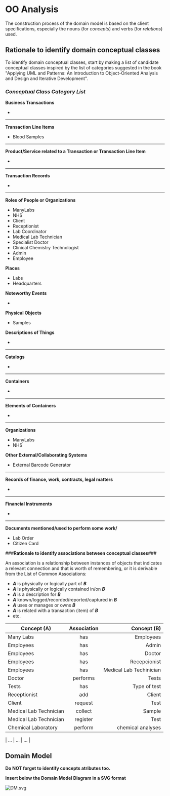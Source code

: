 # OO Analysis #

The construction process of the domain model is based on the client specifications, especially the nouns (for _concepts_) and verbs (for _relations_) used. 

## Rationale to identify domain conceptual classes ##
To identify domain conceptual classes, start by making a list of candidate conceptual classes inspired by the list of categories suggested in the book "Applying UML and Patterns: An Introduction to Object-Oriented Analysis and Design and Iterative Development". 


### _Conceptual Class Category List_ ###

**Business Transactions**

*

---

**Transaction Line Items**

* Blood Samples

---

**Product/Service related to a Transaction or Transaction Line Item**

*  

---


**Transaction Records**

*  

---  


**Roles of People or Organizations**

*  ManyLabs
*  NHS
*  Client
*  Receptionist
*  Lab Coordinator
*  Medical Lab Technician
*  Specialist Doctor
*  Clinical Chemistry Technologist
*  Admin
*  Employee

**Places**

*  Labs
*  Headquarters

**Noteworthy Events**

* 

**Physical Objects**

*  Samples



**Descriptions of Things**

*  


---


**Catalogs**

*  

---


**Containers**

*  

---


**Elements of Containers**

*  

---


**Organizations**

*  ManyLabs
*  NHS

**Other External/Collaborating Systems**

*  External Barcode Generator


---


**Records of finance, work, contracts, legal matters**

* 

---


**Financial Instruments**

*  

---


**Documents mentioned/used to perform some work/**

*   Lab Order
*   Citizen Card



###**Rationale to identify associations between conceptual classes**###

An association is a relationship between instances of objects that indicates a relevant connection and that is worth of remembering, or it is derivable from the List of Common Associations: 

+ **_A_** is physically or logically part of **_B_**
+ **_A_** is physically or logically contained in/on **_B_**
+ **_A_** is a description for **_B_**
+ **_A_** known/logged/recorded/reported/captured in **_B_**
+ **_A_** uses or manages or owns **_B_**
+ **_A_** is related with a transaction (item) of **_B_**
+ etc.



| Concept (A) 		|  Association   	|  Concept (B) |
|----------	   		|:-------------:    |------:       |
| Many Labs  	    | has    		 	| Employees |
| Employees  	    | has    		 	| Admin  |
| Employees  	    | has    		 	| Doctor |
| Employees  	    | has    		 	| Recepcionist |
| Employees  	    | has    		 	| Medical Lab Techinician |
| Doctor  	        | performs    		| Tests |
| Tests  	        | has    		 	| Type of test |
| Receptionist  	| add 		 	    | Client |
| Client  	        | request 		 	| Test |
| Medical Lab Technician | collect      | Sample |
| Medical Lab Technician | register     | Test |
| Chemical Laboratory    | perform      | chemical analyses |


| ...  	| ...    		 	| ...  |



## Domain Model

**Do NOT forget to identify concepts atributes too.**

**Insert below the Domain Model Diagram in a SVG format**

![DM.svg](DM.svg)



